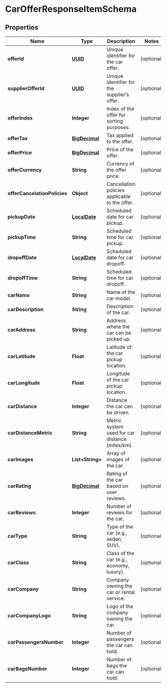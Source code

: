# CarOfferResponseItemSchema

## Properties
Name | Type | Description | Notes
------------ | ------------- | ------------- | -------------
**offerId** | [**UUID**](UUID.md) | Unique identifier for the car offer. |  [optional]
**supplierOfferId** | [**UUID**](UUID.md) | Unique identifier for the supplier’s offer. |  [optional]
**offerIndex** | **Integer** | Index of the offer for sorting purposes. |  [optional]
**offerTax** | [**BigDecimal**](BigDecimal.md) | Tax applied to the offer. |  [optional]
**offerPrice** | [**BigDecimal**](BigDecimal.md) | Price of the offer. |  [optional]
**offerCurrency** | **String** | Currency of the offer price. |  [optional]
**offerCancelationPolicies** | **Object** | Cancellation policies applicable to the offer. |  [optional]
**pickupDate** | [**LocalDate**](LocalDate.md) | Scheduled date for car pickup. |  [optional]
**pickupTime** | **String** | Scheduled time for car pickup. |  [optional]
**dropoffDate** | [**LocalDate**](LocalDate.md) | Scheduled date for car dropoff. |  [optional]
**dropoffTime** | **String** | Scheduled time for car dropoff. |  [optional]
**carName** | **String** | Name of the car model. |  [optional]
**carDescription** | **String** | Description of the car. |  [optional]
**carAddress** | **String** | Address where the car can be picked up. |  [optional]
**carLatitude** | **Float** | Latitude of the car pickup location. |  [optional]
**carLongitude** | **Float** | Longitude of the car pickup location. |  [optional]
**carDistance** | **Integer** | Distance the car can be driven. |  [optional]
**carDistanceMetric** | **String** | Metric system used for car distance (miles/km). |  [optional]
**carImages** | **List&lt;String&gt;** | Array of images of the car. |  [optional]
**carRating** | [**BigDecimal**](BigDecimal.md) | Rating of the car based on user reviews. |  [optional]
**carReviews** | **Integer** | Number of reviews for the car. |  [optional]
**carType** | **String** | Type of the car (e.g., sedan, SUV). |  [optional]
**carClass** | **String** | Class of the car (e.g., economy, luxury). |  [optional]
**carCompany** | **String** | Company owning the car or rental service. |  [optional]
**carCompanyLogo** | **String** | Logo of the company owning the car. |  [optional]
**carPassengersNumber** | **Integer** | Number of passengers the car can hold. |  [optional]
**carBagsNumber** | **Integer** | Number of bags the car can hold. |  [optional]
